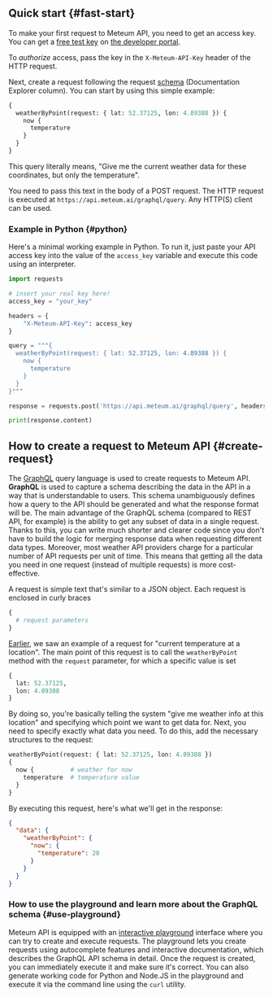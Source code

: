 ## Quick start {#fast-start}
To make your first request to Meteum API, you need to get an access key.
You can get a [free test key](plans.md#trial) on [the developer portal](https://meteum.ai/b2b/console).

To _authorize_ access, pass the key in the `X-Meteum-API-Key` header of the HTTP request.

Next, create a request following the request [schema](https://meteum.ai/b2b/api#graphql) (Documentation Explorer column).
You can start by using this simple example:
```graphql
{
  weatherByPoint(request: { lat: 52.37125, lon: 4.89388 }) {
    now {
      temperature
    }
  }
}
```
This query literally means, "Give me the current weather data for these coordinates, but only the temperature".

You need to pass this text in the body of a POST request. The HTTP request is executed at `https://api.meteum.ai/graphql/query`. Any HTTP(S) client can be used.

### Example in Python {#python}
Here's a minimal working example in Python. To run it, just paste your API access key into the value of the `access_key` variable and execute this code using an interpreter.

```python
import requests

# insert your real key here!
access_key = "your_key"

headers = {
    "X-Meteum-API-Key": access_key
}

query = """{
  weatherByPoint(request: { lat: 52.37125, lon: 4.89388 }) {
    now {
      temperature
    }
  }
}"""

response = requests.post('https://api.meteum.ai/graphql/query', headers=headers, json={'query': query})

print(response.content)
```



## How to create a request to Meteum API {#create-request}

The [GraphQL](https://graphql.org/) query language is used to create requests to Meteum API. **GraphQL** is used to capture a schema describing the data in the API in a way that is understandable to users. This schema unambiguously defines how a query to the API should be generated and what the response format will be. The main advantage of the GraphQL schema (compared to REST API, for example) is the ability to get any subset of data in a single request. Thanks to this, you can write much shorter and clearer code since you don't have to build the logic for merging response data when requesting different data types. Moreover, most weather API providers charge for a particular number of API requests per unit of time. This means that getting all the data you need in one request (instead of multiple requests) is more cost-effective.

A request is simple text that's similar to a JSON object. Each request is enclosed in curly braces
```graphql
{
  # request parameters
}
```
[Earlier](#fast-start), we saw an example of a request for "current temperature at a location". The main point of this request is to call the `weatherByPoint` method with the `request` parameter, for which a specific value is set
```graphql
{
  lat: 52.37125,
  lon: 4.89388
}
```
By doing so, you're basically telling the system "give me weather info at this location" and specifying which point we want to get data for. Next, you need to specify exactly what data you need. To do this, add the necessary structures to the request:

```graphql
weatherByPoint(request: { lat: 52.37125, lon: 4.89388 })
{
  now {          # weather for now
    temperature  # temperature value
  }
}
```

By executing this request, here's what we'll get in the response:
```json
{
  "data": {
    "weatherByPoint": {
      "now": {
        "temperature": 20
      }
    }
  }
}
```

### How to use the playground and learn more about the GraphQL schema {#use-playground}
Meteum API is equipped with an [interactive playground](https://meteum.ai/b2b/api#graphql) interface where you can try to create and execute requests. The playground lets you create requests using autocomplete features and interactive documentation, which describes the GraphQL API schema in detail. Once the request is created, you can immediately execute it and make sure it's correct. You can also generate working code for Python and Node.JS in the playground and execute it via the command line using the `curl` utility.
